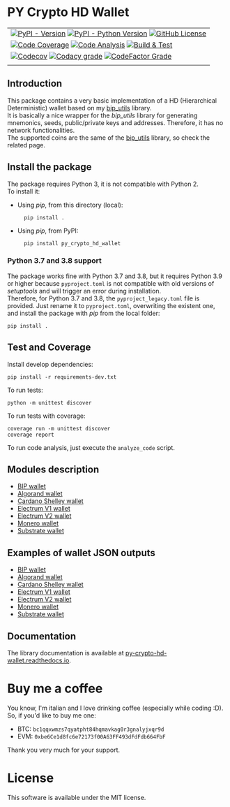 # PY Crypto HD Wallet

| |
|---|
| [![PyPI - Version](https://img.shields.io/pypi/v/py_crypto_hd_wallet.svg?logo=pypi&label=PyPI&logoColor=gold)](https://pypi.org/project/py_crypto_hd_wallet/) [![PyPI - Python Version](https://img.shields.io/pypi/pyversions/py_crypto_hd_wallet.svg?logo=python&label=Python&logoColor=gold)](https://pypi.org/project/py_crypto_hd_wallet/) [![GitHub License](https://img.shields.io/github/license/ebellocchia/py_crypto_hd_wallet?label=License)](https://github.com/ebellocchia/py_crypto_hd_wallet?tab=MIT-1-ov-file) |
| [![Code Coverage](https://github.com/ebellocchia/py_crypto_hd_wallet/actions/workflows/code-coverage.yml/badge.svg)](https://github.com/ebellocchia/py_crypto_hd_wallet/actions/workflows/code-coverage.yml) [![Code Analysis](https://github.com/ebellocchia/py_crypto_hd_wallet/actions/workflows/code-analysis.yml/badge.svg)](https://github.com/ebellocchia/py_crypto_hd_wallet/actions/workflows/code-analysis.yml) [![Build & Test](https://github.com/ebellocchia/py_crypto_hd_wallet/actions/workflows/test.yml/badge.svg)](https://github.com/ebellocchia/py_crypto_hd_wallet/actions/workflows/test.yml) |
| [![Codecov](https://img.shields.io/codecov/c/github/ebellocchia/py_crypto_hd_wallet?label=Code%20Coverage)](https://codecov.io/gh/ebellocchia/py_crypto_hd_wallet) [![Codacy grade](https://img.shields.io/codacy/grade/45f6f8c688e4479e83069427ccd24e19?label=Codacy%20Grade)](https://app.codacy.com/gh/ebellocchia/py_crypto_hd_wallet/dashboard?utm_source=gh&utm_medium=referral&utm_content=&utm_campaign=Badge_grade) [![CodeFactor Grade](https://img.shields.io/codefactor/grade/github/ebellocchia/py_crypto_hd_wallet?label=CodeFactor%20Grade)](https://www.codefactor.io/repository/github/ebellocchia/py_crypto_hd_wallet) |
| |

## Introduction

This package contains a very basic implementation of a HD (Hierarchical Deterministic) wallet based on my [bip_utils](https://github.com/ebellocchia/bip_utils) library.\
It is basically a nice wrapper for the *bip_utils* library for generating mnemonics, seeds, public/private keys and addresses.
Therefore, it has no network functionalities.\
The supported coins are the same of the [bip_utils](https://github.com/ebellocchia/bip_utils) library, so check the related page.

## Install the package

The package requires Python 3, it is not compatible with Python 2.\
To install it:
- Using *pip*, from this directory (local):

        pip install .

- Using *pip*, from PyPI:

        pip install py_crypto_hd_wallet

### Python 3.7 and 3.8 support

The package works fine with Python 3.7 and 3.8, but it requires Python 3.9 or higher because `pyproject.toml` is not compatible with old versions of *setuptools* and will trigger an error during installation.\
Therefore, for Python 3.7 and 3.8, the `pyproject_legacy.toml` file is provided. Just rename it to `pyproject.toml`, overwriting the existent one, and install the package with *pip* from the local folder:

    pip install .

## Test and Coverage

Install develop dependencies:

    pip install -r requirements-dev.txt

To run tests:

    python -m unittest discover

To run tests with coverage:

    coverage run -m unittest discover
    coverage report

To run code analysis, just execute the `analyze_code` script.

## Modules description

- [BIP wallet](https://github.com/ebellocchia/py_crypto_hd_wallet/tree/master/readme/bip_wallet.md)
- [Algorand wallet](https://github.com/ebellocchia/py_crypto_hd_wallet/tree/master/readme/algorand_wallet.md)
- [Cardano Shelley wallet](https://github.com/ebellocchia/py_crypto_hd_wallet/tree/master/readme/cardano_shelley_wallet.md)
- [Electrum V1 wallet](https://github.com/ebellocchia/py_crypto_hd_wallet/tree/master/readme/electrum_v1_wallet.md)
- [Electrum V2 wallet](https://github.com/ebellocchia/py_crypto_hd_wallet/tree/master/readme/electrum_v2_wallet.md)
- [Monero wallet](https://github.com/ebellocchia/py_crypto_hd_wallet/tree/master/readme/monero_wallet.md)
- [Substrate wallet](https://github.com/ebellocchia/py_crypto_hd_wallet/tree/master/readme/substrate_wallet.md)

## Examples of wallet JSON outputs

- [BIP wallet](https://github.com/ebellocchia/py_crypto_hd_wallet/tree/master/readme/bip_wallet_examples.md)
- [Algorand wallet](https://github.com/ebellocchia/py_crypto_hd_wallet/tree/master/readme/algorand_wallet_examples.md)
- [Cardano Shelley wallet](https://github.com/ebellocchia/py_crypto_hd_wallet/tree/master/readme/cardano_shelley_wallet_examples.md)
- [Electrum V1 wallet](https://github.com/ebellocchia/py_crypto_hd_wallet/tree/master/readme/electrum_v1_wallet_examples.md)
- [Electrum V2 wallet](https://github.com/ebellocchia/py_crypto_hd_wallet/tree/master/readme/electrum_v2_wallet_examples.md)
- [Monero wallet](https://github.com/ebellocchia/py_crypto_hd_wallet/tree/master/readme/monero_wallet_examples.md)
- [Substrate wallet](https://github.com/ebellocchia/py_crypto_hd_wallet/tree/master/readme/substrate_wallet_examples.md)

## Documentation

The library documentation is available at [py-crypto-hd-wallet.readthedocs.io](https://py-crypto-hd-wallet.readthedocs.io).

# Buy me a coffee

You know, I'm italian and I love drinking coffee (especially while coding :D). So, if you'd like to buy me one:
- BTC: `bc1qqxwmzs7qyatpht84hqmavkag0r3gnalyjxqr9d`
- EVM: `0xbe6Ce1d8fc6e72173f00A63FF493dFdFdb664FbF`

Thank you very much for your support.

# License

This software is available under the MIT license.
